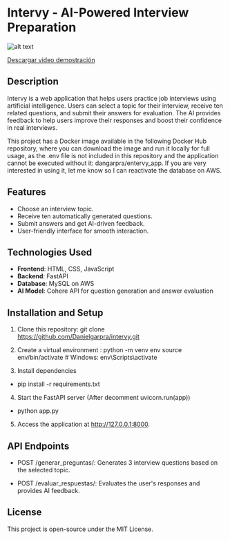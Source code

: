 # Intervy - AI-Powered Interview Preparation

![alt text](./Files/images/image.png)

[Descargar video demostración](./Files/images/AI_Interviewer.mp4)

## Description
Intervy is a web application that helps users practice job interviews using artificial intelligence. Users can select a topic for their interview, receive ten related questions, and submit their answers for evaluation. The AI provides feedback to help users improve their responses and boost their confidence in real interviews.

This project has a Docker image available in the following Docker Hub repository, where you can download the image and run it locally for full usage, as the .env file is not included in this repository and the application cannot be executed without it: dangarpra/entervy_app. If you are very interested in using it, let me know so I can reactivate the database on AWS.

## Features
- Choose an interview topic.
- Receive ten automatically generated questions.
- Submit answers and get AI-driven feedback.
- User-friendly interface for smooth interaction.

## Technologies Used
- **Frontend**: HTML, CSS, JavaScript
- **Backend**: FastAPI
- **Database**: MySQL on AWS
- **AI Model**: Cohere API for question generation and answer evaluation

## Installation and Setup
1. Clone this repository:
   git clone [https://github.com/Danielgarpra/intervy.git ](https://github.com/Danielgarpra/Generative-AI.git)

2. Create a virtual environment :
    python -m venv env
    source env/bin/activate  # Windows: env\Scripts\activate

3. Install dependencies
- pip install -r requirements.txt

4. Start the FastAPI server (After decomment uvicorn.run(app))
- python app.py 

5. Access the application at http://127.0.0.1:8000.

## API Endpoints
- POST /generar_preguntas/: Generates 3 interview questions based on the selected topic.

- POST /evaluar_respuestas/: Evaluates the user's responses and provides AI feedback.

## License
This project is open-source under the MIT License.


